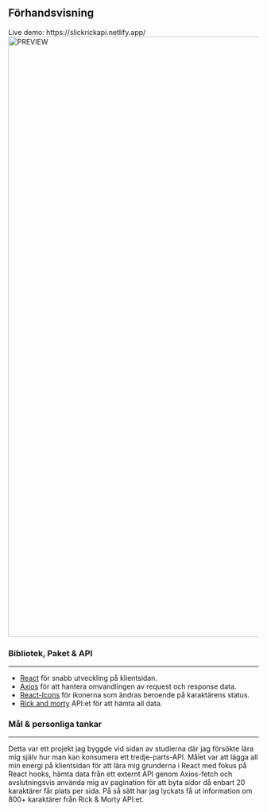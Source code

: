 
<h2>Förhandsvisning</h2>
Live demo: https://slickrickapi.netlify.app/

<img width="1208" alt="PREVIEW" src="https://user-images.githubusercontent.com/71407043/194723164-c331db0b-f2e5-4213-b7fe-54b318fce772.png">


<h3>Bibliotek, Paket & API</h3>
<hr>
<ul>
<li> <a href='https://reactjs.org/' target="_blank">React</a> för snabb utveckling på klientsidan.</li>
<li><a href='https://www.npmjs.com/package/axios' target='_blank'>Axios</a> för att hantera omvandlingen av request och response data.</li>
<li><a href='https://react-icons.github.io/react-icons/ target='_blank''>React-Icons</a> för ikonerna som ändras beroende på karaktärens status.</li>
<li><a href='https://rickandmortyapi.com/' target='_blank'>Rick and morty</a> API:et för att hämta all data.</li>
</ul>

<h3>Mål & personliga tankar</h3>
<hr>
Detta var ett projekt jag byggde vid sidan av studierna där jag försökte lära mig själv hur man kan konsumera ett tredje-parts-API. Målet var att lägga all min energi på klientsidan för att lära mig grunderna i React med fokus på React hooks, hämta data från ett externt API genom Axios-fetch och avslutningsvis använda mig av pagination för att byta sidor då enbart 20 karaktärer får plats per sida. På så sätt har jag lyckats få ut information om 800+ karaktärer från Rick & Morty API:et. 

